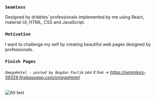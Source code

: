 ### `Seamless`

Designed by dribbles' professionals implemented by me using React, material UI, HTML, CSS and JavaScript. 

### `Motivation`

I want to challenge my self by creating beautiful web pages designed by professionals.

### `Finish Pages`

###### `OmegaHotel - posted by Bogdan Pavlik` see it live -> https://seamless-59329.firebaseapp.com/omegaHotel

![Alt text](https://seamless3313.s3-us-west-1.amazonaws.com/OmegaHotel/omegaHotel.jpg 'OmegaHotel')
